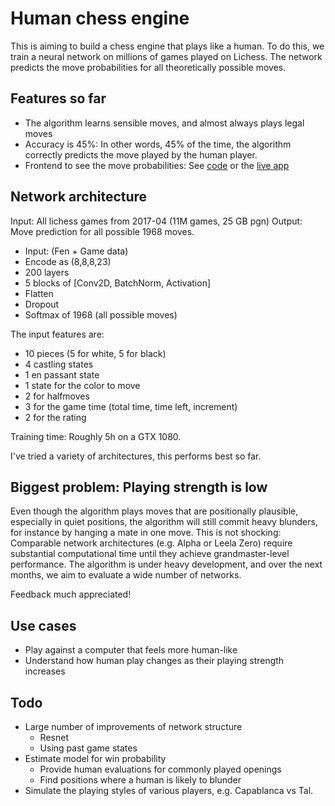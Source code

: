 # Human chess engine

This is aiming to build a chess engine that plays like a human. To do this, we train a neural network on millions of games played on Lichess. The network predicts the move probabilities for all theoretically possible moves.

## Features so far

- The algorithm learns sensible moves, and almost always plays legal moves
- Accuracy is 45%: In other words, 45% of the time, the algorithm correctly predicts the move played by the human player.
- Frontend to see the move probabilities: See [code](./frontend) or the [live app](https://chessinsights.org/human)

## Network architecture

Input: All lichess games from 2017-04 (11M games, 25 GB pgn)
Output: Move prediction for all possible 1968 moves.

- Input: (Fen + Game data) 
- Encode as (8,8,8,23)
- 200 layers
- 5 blocks of [Conv2D, BatchNorm, Activation]
- Flatten
- Dropout
- Softmax of 1968 (all possible moves)

The input features are:
- 10 pieces (5 for white, 5 for black)
- 4 castling states
- 1 en passant state
- 1 state for the color to move
- 2 for halfmoves
- 3 for the game time (total time, time left, increment)
- 2 for the rating

Training time: Roughly 5h on a GTX 1080. 

I've tried a variety of architectures, this performs best so far.

## Biggest problem: Playing strength is low

Even though the algorithm plays moves that are positionally plausible, especially in quiet positions, the algorithm will still commit heavy blunders, for instance by hanging a mate in one move. This is not shocking: Comparable network architectures (e.g. Alpha or Leela Zero) require substantial computational time until they achieve grandmaster-level performance. The algorithm is under heavy development, and over the next months, we aim to evaluate a wide number of networks.

Feedback much appreciated!

## Use cases

- Play against a computer that feels more human-like
- Understand how human play changes as their playing strength increases

## Todo

- Large number of improvements of network structure
  - Resnet
  - Using past game states
- Estimate model for win probability
  - Provide human evaluations for commonly played openings
  - Find positions where a human is likely to blunder
- Simulate the playing styles of various players, e.g. Capablanca vs Tal.
